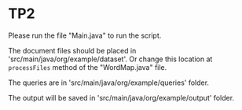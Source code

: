 # TP2

Please run the file "Main.java" to run the script.

The document files should be placed in 'src/main/java/org/example/dataset'. Or change this location at `processFiles` method of the "WordMap.java" file.

The queries are in 'src/main/java/org/example/queries' folder.

The output will be saved in 'src/main/java/org/example/output' folder.